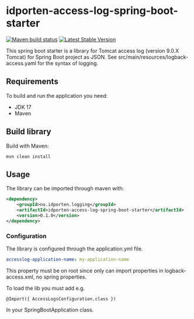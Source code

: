 # idporten-access-log-spring-boot-starter

[![Maven build status](https://github.com/felleslosninger/idporten-access-log-spring-boot-starter/actions/workflows/call-maventests.yml/badge.svg)](https://github.com/felleslosninger/idporten-access-log-spring-boot-starter/actions/workflows/call-maventests.yml)
[![Latest Stable Version](https://img.shields.io/github/v/release/felleslosninger/idporten-access-log-spring-boot-starter?display_name=tag)](https://github.com/felleslosninger/idporten-access-log-spring-boot-starter/releases)


This spring boot starter is a library for Tomcat access log (version 9.0.X Tomcat) for Spring Boot project as JSON.
See src/main/resources/logback-access.yaml for the syntax of logging.

## Requirements

To build and run the application you need:

* JDK 17
* Maven

## Build library

Build with Maven:
```
mvn clean install
```


## Usage
The library can be imported through maven with:
```xml
<dependency>
    <groupId>no.idporten.logging</groupId>
    <artifactId>idporten-access-log-spring-boot-starter</artifactId>
    <version>0.1.0</version>
</dependency>
```

### Configuration
The library is configured through the application.yml file.
```yaml
accesslog-application-name: my-application-name
```
This property must be on root since only can import properties in logback-access.xml, no spring properties.

To load the lib you must add e.g.
```
@Import({ AccessLogsConfiguration.class }) 
```
In your SpringBootApplication class.